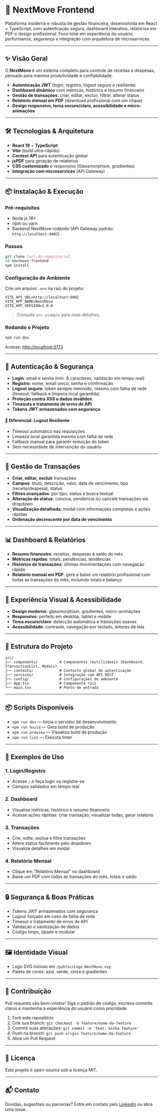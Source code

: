 # 🚀 NextMove Frontend

Plataforma moderna e robusta de gestão financeira, desenvolvida em React + TypeScript, com autenticação segura, dashboard interativo, relatórios em PDF e design profissional. Foco total em experiência do usuário, performance, segurança e integração com arquitetura de microservices.

---

## ✨ Visão Geral

O **NextMove** é um sistema completo para controle de receitas e despesas, pensado para máxima produtividade e confiabilidade:

- **Autenticação JWT** (login, registro, logout seguro e resiliente)
- **Dashboard dinâmico** com métricas, histórico e resumo financeiro
- **Gestão de transações**: criar, editar, excluir, filtrar, alterar status
- **Relatório mensal em PDF** (download profissional com um clique)
- **Design responsivo, tema escuro/claro, acessibilidade e micro-animações**

---

## 🛠️ Tecnologias & Arquitetura

- **React 19** + **TypeScript**
- **Vite** (build ultra-rápido)
- **Context API** para autenticação global
- **jsPDF** para geração de relatórios
- **CSS customizado** e responsivo (Glassmorphism, gradientes)
- **Integração com microservices** (API Gateway)

---

## 📦 Instalação & Execução

### Pré-requisitos
- Node.js 18+
- npm ou yarn
- Backend NextMove rodando (API Gateway padrão: `http://localhost:8082`)

### Passos

```bash
git clone [url-do-repositorio]
cd nextmove-frontend
npm install
```

### Configuração de Ambiente

Crie um arquivo `.env` na raiz do projeto:

```
VITE_API_URL=http://localhost:8082
VITE_APP_NAME=NextMove
VITE_APP_VERSION=1.0.0
```
> Consulte `env.example` para mais detalhes.

### Rodando o Projeto

```bash
npm run dev
```
Acesse: [http://localhost:5173](http://localhost:5173)

---

## 🔐 Autenticação & Segurança

- **Login**: email e senha (mín. 6 caracteres, validação em tempo real)
- **Registro**: nome, email único, senha e confirmação
- **Logout seguro**: token sempre removido, mesmo com falha de rede (timeout, fallback e limpeza local garantida)
- **Proteção contra XSS e dados inválidos**
- **Timeouts e tratamento de erros de API**
- **Tokens JWT armazenados com segurança**

#### 🔄 Diferencial: Logout Resiliente
- Timeout automático nas requisições
- Limpeza local garantida mesmo com falha de rede
- Fallback manual para garantir remoção do token
- Sem necessidade de intervenção do usuário

---

## 💸 Gestão de Transações

- **Criar, editar, excluir** transações
- **Campos**: título, descrição, valor, data de vencimento, tipo (receita/despesa), status
- **Filtros avançados**: por tipo, status e busca textual
- **Alteração de status**: conclua, pendencie ou cancele transações via dropdown
- **Visualização detalhada**: modal com informações completas e ações rápidas
- **Ordenação decrescente por data de vencimento**

---

## 📊 Dashboard & Relatórios

- **Resumo financeiro**: receitas, despesas e saldo do mês
- **Métricas rápidas**: totais, pendências, tendências
- **Histórico de transações**: últimas movimentações com navegação rápida
- **Relatório mensal em PDF**: gere e baixe um relatório profissional com todas as transações do mês, incluindo totais e balanço

---

## 🎨 Experiência Visual & Acessibilidade

- **Design moderno**: glassmorphism, gradientes, micro-animações
- **Responsivo**: perfeito em desktop, tablet e mobile
- **Tema escuro/claro**: detecção automática e transições suaves
- **Acessibilidade**: contraste, navegação por teclado, leitores de tela

---

## 📁 Estrutura do Projeto

```
src/
├── components/          # Componentes reutilizáveis (Dashboard, TransactionList, Modais)
├── contexts/            # Contexto global de autenticação
├── services/            # Integração com API REST
├── config/              # Configurações de ambiente
├── App.tsx              # Componente raiz
└── main.tsx             # Ponto de entrada
```

---

## 📦 Scripts Disponíveis

- `npm run dev` — Inicia o servidor de desenvolvimento
- `npm run build` — Gera build de produção
- `npm run preview` — Visualiza build de produção
- `npm run lint` — Executa linter

---

## 📄 Exemplos de Uso

### 1. Login/Registro
- Acesse `/` e faça login ou registre-se
- Campos validados em tempo real

### 2. Dashboard
- Visualize métricas, histórico e resumo financeiro
- Acesse ações rápidas: criar transação, visualizar todas, gerar relatório

### 3. Transações
- Crie, edite, exclua e filtre transações
- Altere status facilmente pelo dropdown
- Visualize detalhes em modal

### 4. Relatório Mensal
- Clique em "Relatório Mensal" no dashboard
- Baixe um PDF com todas as transações do mês, totais e saldo

---

## 🔒 Segurança & Boas Práticas

- Tokens JWT armazenados com segurança
- Logout forçado em caso de falha de rede
- Timeout e tratamento de erros de API
- Validação e sanitização de dados
- Código limpo, tipado e modular

---

## 🖼️ Identidade Visual

- Logo SVG incluso em `/public/Logo NextMove.svg`
- Paleta de cores: azul, verde, cinza e gradientes

---

## 🤝 Contribuição

Pull requests são bem-vindos! Siga o padrão de código, escreva commits claros e mantenha a experiência do usuário como prioridade.

1. Fork este repositório
2. Crie sua branch: `git checkout -b feature/nome-da-feature`
3. Commit suas alterações: `git commit -m 'feat: minha feature'`
4. Push na branch: `git push origin feature/nome-da-feature`
5. Abra um Pull Request

---

## 📄 Licença

Este projeto é open-source sob a licença MIT.

---

## 📬 Contato

Dúvidas, sugestões ou parcerias? Entre em contato pelo [LinkedIn](https://www.linkedin.com/in/eduardo-toste/) ou abra uma issue.
